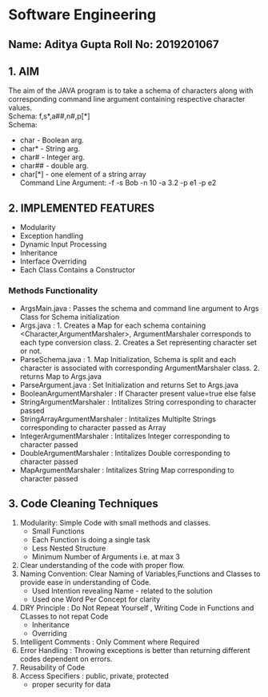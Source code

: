 # Software Engineering
## Name: Aditya Gupta Roll No: 2019201067
## 1. AIM 
The aim of the JAVA program is to take a schema of characters along with corresponding command line argument containing respective character values.\
Schema: f,s*,a##,n#,p[*] \
Schema:
 - char    - Boolean arg.
 - char*   - String arg.
 - char#   - Integer arg.
 - char##  - double arg.
 - char[*] - one element of a string array\
Command Line Argument: -f -s Bob -n 10 -a 3.2 -p e1 -p e2

## 2. IMPLEMENTED FEATURES
- Modularity
- Exception handling
- Dynamic Input Processing
- Inheritance
- Interface Overriding
- Each Class Contains a Constructor

### Methods Functionality
- ArgsMain.java : Passes the schema and command line argument to Args Class for Schema initialization
- Args.java : 1. Creates a Map for each schema containing <Character,ArgumentMarshaler>, ArgumentMarshaler corresponds to each                  type conversion class.
              2. Creates a Set representing character set or not.
- ParseSchema.java : 1. Map Initialization, Schema is split and each character is associated with corresponding                                         ArgumentMarshaler class.
                     2. returns Map to Args.java
- ParseArgument.java : Set Initialization and returns Set to Args.java
- BooleanArgumentMarshaler : If Character present value=true else false
- StringArgumentMarshaler : Intitalizes String corresponding to character passed
- StringArrayArgumentMarshaler : Intitalizes Multiplte Strings corresponding to character passed as Array
- IntegerArgumentMarshaler : Intitalizes Integer corresponding to character passed
- DoubleArgumentMarshaler : Intitalizes Double corresponding to character passed
- MapArgumentMarshaler : Intitalizes String Map corresponding to character passed

## 3. Code Cleaning Techniques
   1. Modularity: Simple Code with small methods and classes.
      - Small Functions
      - Each Function is doing a single task
      - Less Nested Structure
      - Minimum Number of Arguments i.e. at max 3 
   2. Clear understanding of the code with proper flow.
   3. Naming Convention: Clear Naming of Variables,Functions and Classes to provide ease in understanding of Code.
      - Used Intention revealing Name - related to the solution
      - Used one Word Per Concept for clarity
   4. DRY Principle : Do Not Repeat Yourself , Writing Code in Functions and CLasses to not repat Code
      - Inheritance
      - Overriding
   5. Intelligent Comments : Only Comment where Required
   6. Error Handling : Throwing exceptions is better than returning different codes dependent on errors.
   7. Reusability of Code
   8. Access Specifiers : public, private, protected 
      - proper security for data
      
